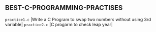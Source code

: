 ## BEST-C-PROGRAMMING-PRACTISES

`practice1.c` |Write a C Program to  swap two numbers without using 3rd variable|
`practice2.c` |C progarm to check leap year|

